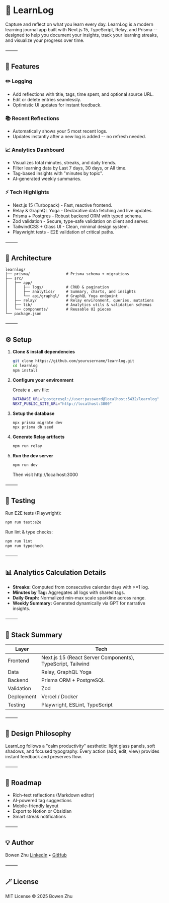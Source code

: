 # 🧠 LearnLog

Capture and reflect on what you learn every day.
LearnLog is a modern learning journal app built with Next.js 15, TypeScript, Relay, and Prisma -- designed to help you document your insights, track your learning streaks, and visualize your progress over time.

⸻

## 🚀 Features

### ✏️ Logging
- Add reflections with title, tags, time spent, and optional source URL.
- Edit or delete entries seamlessly.
- Optimistic UI updates for instant feedback.

### 📚 Recent Reflections
- Automatically shows your 5 most recent logs.
- Updates instantly after a new log is added -- no refresh needed.

### 📈 Analytics Dashboard
- Visualizes total minutes, streaks, and daily trends.
- Filter learning data by Last 7 days, 30 days, or All time.
- Tag-based insights with "minutes by topic".
- AI-generated weekly summaries.

### ⚡ Tech Highlights
- Next.js 15 (Turbopack) - Fast, reactive frontend.
- Relay & GraphQL Yoga - Declarative data fetching and live updates.
- Prisma + Postgres - Robust backend ORM with typed schema.
- Zod validation - Secure, type-safe validation on client and server.
- TailwindCSS + Glass UI - Clean, minimal design system.
- Playwright tests - E2E validation of critical paths.

⸻

## 🧩 Architecture

```
learnlog/
├── prisma/                # Prisma schema + migrations
├── src/
│   ├── app/
│   │   ├── logs/          # CRUD & pagination
│   │   ├── analytics/     # Summary, charts, and insights
│   │   └── api/graphql/   # GraphQL Yoga endpoint
│   ├── relay/             # Relay environment, queries, mutations
│   ├── lib/               # Analytics utils & validation schemas
│   └── components/        # Reusable UI pieces
└── package.json
```

⸻

## ⚙️ Setup

1. **Clone & install dependencies**

   ```bash
   git clone https://github.com/yourusername/learnlog.git
   cd learnlog
   npm install
   ```

2. **Configure your environment**

   Create a `.env` file:

   ```bash
   DATABASE_URL="postgresql://user:password@localhost:5432/learnlog"
   NEXT_PUBLIC_SITE_URL="http://localhost:3000"
   ```

3. **Setup the database**

   ```bash
   npx prisma migrate dev
   npx prisma db seed
   ```

4. **Generate Relay artifacts**

   ```bash
   npm run relay
   ```

5. **Run the dev server**

   ```bash
   npm run dev
   ```

   Then visit http://localhost:3000

⸻

## 🧪 Testing

Run E2E tests (Playwright):

```bash
npm run test:e2e
```

Run lint & type checks:

```bash
npm run lint
npm run typecheck
```

⸻

## 📊 Analytics Calculation Details
- **Streaks:** Computed from consecutive calendar days with >=1 log.
- **Minutes by Tag:** Aggregates all logs with shared tags.
- **Daily Graph:** Normalized min-max scale sparkline across range.
- **Weekly Summary:** Generated dynamically via GPT for narrative insights.

⸻

## 🧱 Stack Summary

| Layer     | Tech                                                       |
|-----------|------------------------------------------------------------|
| Frontend  | Next.js 15 (React Server Components), TypeScript, Tailwind |
| Data      | Relay, GraphQL Yoga                                        |
| Backend   | Prisma ORM + PostgreSQL                                    |
| Validation| Zod                                                        |
| Deployment| Vercel / Docker                                            |
| Testing   | Playwright, ESLint, TypeScript                             |

⸻

## 🌈 Design Philosophy

LearnLog follows a "calm productivity" aesthetic:
light glass panels, soft shadows, and focused typography.
Every action (add, edit, view) provides instant feedback and preserves flow.

⸻

## 🧭 Roadmap
- Rich-text reflections (Markdown editor)
- AI-powered tag suggestions
- Mobile-friendly layout
- Export to Notion or Obsidian
- Smart streak notifications

⸻

## 💡 Author

Bowen Zhu
[LinkedIn](https://www.linkedin.com/) • [GitHub](https://github.com/)

⸻

## 🪄 License

MIT License © 2025 Bowen Zhu
